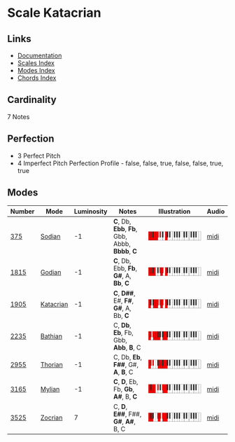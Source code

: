 # Scale Katacrian

## Links

- [Documentation](README.md)
- [Scales Index](Scales.md)
- [Modes Index](Modes.md)
- [Chords Index](Chords.md)

## Cardinality

7 Notes

## Perfection

- 3 Perfect Pitch
- 4 Imperfect Pitch
Perfection Profile - false, false, true, false, false, true, true

## Modes

| Number | Mode | Luminosity | Notes | Illustration | Audio |
|--------|------|------------|-------|--------------|-------|
| [375](https://ianring.com/musictheory/scales/375) | [Sodian](ModeSodian.md) | -1 | **C**, Db, **Ebb**, **Fb**, Gbb, Abbb, **Bbbb**, **C** | ![CNaturalSodian](ModeCNaturalSodian.png) | [midi](https://github.com/edipermadi/music/blob/main/docs/ModeCNaturalSodian.mid?raw=true) | 
| [1815](https://ianring.com/musictheory/scales/1815) | [Godian](ModeGodian.md) | -1 | **C**, Db, Ebb, **Fb**, **G#**, A, **Bb**, **C** | ![CNaturalGodian](ModeCNaturalGodian.png) | [midi](https://github.com/edipermadi/music/blob/main/docs/ModeCNaturalGodian.mid?raw=true) | 
| [1905](https://ianring.com/musictheory/scales/1905) | [Katacrian](ModeKatacrian.md) | -1 | **C**, **D##**, E#, **F#**, **G#**, A, Bb, **C** | ![CNaturalKatacrian](ModeCNaturalKatacrian.png) | [midi](https://github.com/edipermadi/music/blob/main/docs/ModeCNaturalKatacrian.mid?raw=true) | 
| [2235](https://ianring.com/musictheory/scales/2235) | [Bathian](ModeBathian.md) | -1 | C, **Db**, **Eb**, Fb, Gbb, **Abb**, **B**, C | ![CNaturalBathian](ModeCNaturalBathian.png) | [midi](https://github.com/edipermadi/music/blob/main/docs/ModeCNaturalBathian.mid?raw=true) | 
| [2955](https://ianring.com/musictheory/scales/2955) | [Thorian](ModeThorian.md) | -1 | C, Db, **Eb**, **F##**, G#, **A**, **B**, C | ![CNaturalThorian](ModeCNaturalThorian.png) | [midi](https://github.com/edipermadi/music/blob/main/docs/ModeCNaturalThorian.mid?raw=true) | 
| [3165](https://ianring.com/musictheory/scales/3165) | [Mylian](ModeMylian.md) | -1 | **C**, **D**, Eb, Fb, **Gb**, **A#**, B, **C** | ![CNaturalMylian](ModeCNaturalMylian.png) | [midi](https://github.com/edipermadi/music/blob/main/docs/ModeCNaturalMylian.mid?raw=true) | 
| [3525](https://ianring.com/musictheory/scales/3525) | [Zocrian](ModeZocrian.md) | 7 | C, **D**, **E##**, F##, **G#**, **A#**, B, C | ![CNaturalZocrian](ModeCNaturalZocrian.png) | [midi](https://github.com/edipermadi/music/blob/main/docs/ModeCNaturalZocrian.mid?raw=true) | 
